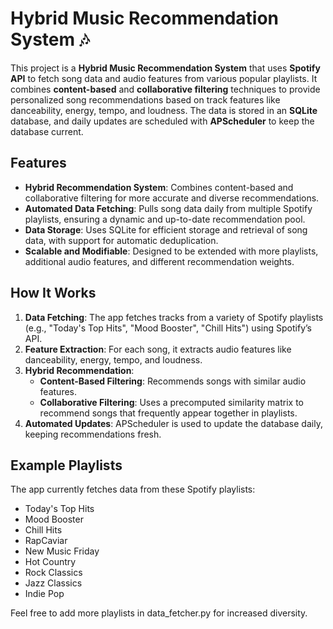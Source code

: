 # Hybrid Music Recommendation System 🎶

This project is a **Hybrid Music Recommendation System** that uses **Spotify API** to fetch song data and audio features from various popular playlists. It combines **content-based** and **collaborative filtering** techniques to provide personalized song recommendations based on track features like danceability, energy, tempo, and loudness. The data is stored in an **SQLite** database, and daily updates are scheduled with **APScheduler** to keep the database current.

## Features

- **Hybrid Recommendation System**: Combines content-based and collaborative filtering for more accurate and diverse recommendations.
- **Automated Data Fetching**: Pulls song data daily from multiple Spotify playlists, ensuring a dynamic and up-to-date recommendation pool.
- **Data Storage**: Uses SQLite for efficient storage and retrieval of song data, with support for automatic deduplication.
- **Scalable and Modifiable**: Designed to be extended with more playlists, additional audio features, and different recommendation weights.

## How It Works

1. **Data Fetching**: The app fetches tracks from a variety of Spotify playlists (e.g., "Today's Top Hits", "Mood Booster", "Chill Hits") using Spotify’s API.
2. **Feature Extraction**: For each song, it extracts audio features like danceability, energy, tempo, and loudness.
3. **Hybrid Recommendation**:
   - **Content-Based Filtering**: Recommends songs with similar audio features.
   - **Collaborative Filtering**: Uses a precomputed similarity matrix to recommend songs that frequently appear together in playlists.
4. **Automated Updates**: APScheduler is used to update the database daily, keeping recommendations fresh.


## Example Playlists
The app currently fetches data from these Spotify playlists:
   - Today's Top Hits
   - Mood Booster
   - Chill Hits
   - RapCaviar
   - New Music Friday
   - Hot Country
   - Rock Classics
   - Jazz Classics
   - Indie Pop

Feel free to add more playlists in data_fetcher.py for increased diversity.
